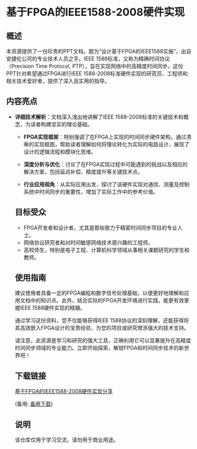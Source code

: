 # 基于FPGA的IEEE1588-2008硬件实现

## 概述

本资源提供了一份珍贵的PPT文档，题为“设计基于FPGA的IEEE1588实施”，出自安捷伦公司的专业技术人员之手。IEEE 1588标准，又称为精确时间协议（Precision Time Protocol, PTP），旨在实现网络中的高精度时间同步。这份PPT针对希望通过FPGA进行IEEE 1588-2008标准硬件实现的研究员、工程师和相关技术爱好者，提供了深入且实用的指导。

## 内容亮点

- **详细技术解析**：文档深入浅出地讲解了IEEE 1588-2008标准的关键技术和概念，为读者构建坚实的理论基础。

  - **FPGA实现框架**：特别强调了在FPGA上实现的时间同步硬件架构，通过清晰的实现框图，帮助读者理解如何将理论转化为实际的电路设计，展现了设计的逻辑流程和模块化思维。

  - **深度分析与优化**：讨论了在FPGA实现过程中可能遇到的挑战以及相应的解决方案，包括延迟补偿、精度提升等关键技术点。

  - **行业应用视角**：从实际应用出发，探讨了该硬件实现对通信、测量及控制系统中时间同步的重要性，增加了实际工作中的参考价值。

  ## 目标受众

  - FPGA开发者和设计者，尤其是那些致力于精密时间同步项目的专业人士。
  - 网络协议研究者和对时间敏感网络技术感兴趣的工程师。
  - 高校师生，特别是电子工程、计算机科学领域从事相关课题研究的学生和教师。

  ## 使用指南

  建议使用者具备一定的FPGA编程和数字信号处理基础，以便更好地理解和应用文档中的知识点。此外，结合实际的FPGA开发环境进行实践，能更有效掌握IEEE 1588硬件实现的精髓。

  通过学习这份资料，您不仅能够获得IEEE 1588协议的深刻理解，还能获得将其高效嵌入FPGA设计的宝贵经验，为您的项目或研究增添强大的技术支持。

  请注意，此资源是学习和研究的强大工具，正确利用它可以显著提升在高精度时间同步领域的专业能力。立即开始探索，解锁FPGA和时间同步技术的新世界吧！

  ## 下载链接
  [基于FPGA的IEEE1588-2008硬件实现分享](https://pan.quark.cn/s/620f3063a3ca) 

  (备用: [备用下载](https://pan.baidu.com/s/1IMA0KhhaB0Xl9EmuubqEEg?pwd=1234))

  ## 说明

  该仓库仅用于学习交流，请勿用于商业用途。
